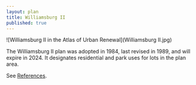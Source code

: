 ```yaml
---
layout: plan
title: Williamsburg II
published: true
---
```


![Williamsburg II in the Atlas of Urban Renewal](Williamsburg II.jpg)

The Williamsburg II plan was adopted in 1984, last revised in 1989, and will expire in 2024. It designates residential and park uses for lots in the plan area.

See [References](http://www.urbanreviewer.org/#page=references.html).
